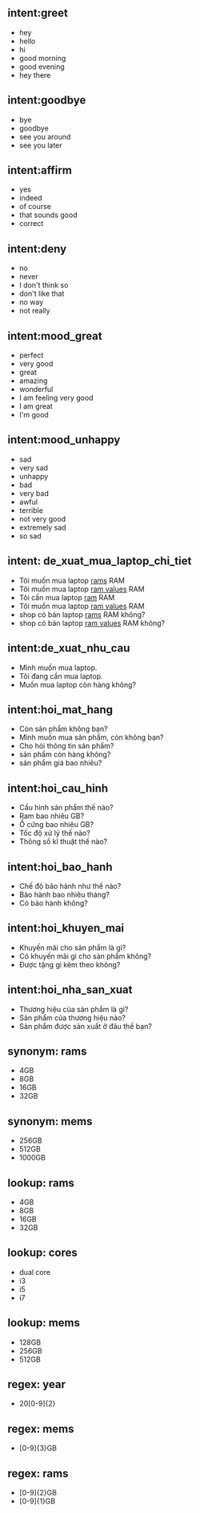 ## intent:greet
- hey
- hello
- hi
- good morning
- good evening
- hey there

## intent:goodbye
- bye
- goodbye
- see you around
- see you later

## intent:affirm
- yes
- indeed
- of course
- that sounds good
- correct

## intent:deny
- no
- never
- I don't think so
- don't like that
- no way
- not really

## intent:mood_great
- perfect
- very good
- great
- amazing
- wonderful
- I am feeling very good
- I am great
- I'm good

## intent:mood_unhappy
- sad
- very sad
- unhappy
- bad
- very bad
- awful
- terrible
- not very good
- extremely sad
- so sad

## intent: de_xuat_mua_laptop_chi_tiet
- Tôi muốn mua laptop [rams](ram_config) RAM 
- Tôi muốn mua laptop [ram values](ram_config:ram) RAM
- Tôi cần mua laptop [ram](ram_config) RAM
- Tôi muốn mua laptop [ram values](ram_config:ram) RAM
- shop có bán laptop [rams](ram_config) RAM không?
- shop có bán laptop [ram values](ram_config:ram) RAM không?


## intent:de_xuat_nhu_cau
- Mình muốn mua laptop.
- Tôi đang cần mua laptop.
- Muốn mua laptop còn hàng không?

## intent:hoi_mat_hang
- Còn sản phẩm không bạn?
- Mình muốn mua sản phẩm, còn không bạn?
- Cho hỏi thông tin sản phẩm?
- sản phẩm còn hàng không?
- sản phẩm giá bao nhiêu?

## intent:hoi_cau_hinh
- Cấu hình sản phẩm thế nào?
- Ram bao nhiêu GB?
- Ổ cứng bao nhiêu GB?
- Tốc độ xử lý thế nào?
- Thông số kĩ thuật thế nào?

## intent:hoi_bao_hanh
- Chế độ bảo hành như thế nào?
- Bảo hành bao nhiêu tháng?
- Có bảo hành không?

## intent:hoi_khuyen_mai
- Khuyến mãi cho sản phẩm là gì?
- Có khuyến mãi gì cho sản phẩm không?
- Được tặng gì kèm theo không?

## intent:hoi_nha_san_xuat
- Thương hiệu của sản phẩm là gì?
- Sản phẩm của thương hiệu nào?
- Sản phẩm được sản xuất ở đâu thế bạn?

## synonym: rams
- 4GB
- 8GB
- 16GB
- 32GB

## synonym: mems
- 256GB
- 512GB
- 1000GB


## lookup: rams
- 4GB
- 8GB
- 16GB
- 32GB

## lookup: cores
- dual core
- i3
- i5
- i7

## lookup: mems
- 128GB
- 256GB
- 512GB

## regex: year
- 20[0-9]{2}

## regex: mems
- [0-9]{3}GB

## regex: rams
- [0-9]{2}GB
- [0-9]{1}GB
